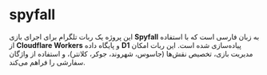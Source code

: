 # spyfall
این پروژه یک ربات تلگرام برای اجرای بازی **Spyfall** به زبان فارسی است که با استفاده از **Cloudflare Workers** و پایگاه داده **D1** پیاده‌سازی شده است. این ربات امکان مدیریت بازی، تخصیص نقش‌ها (جاسوس، شهروند، جوکر، کلانتر)، و استفاده از واژگان سفارشی را فراهم می‌کند.
